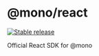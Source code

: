 # @mono/react

[![Stable release](https://img.shields.io/npm/v/@mono/utils.svg)](https://npm.im/@mono/utils)

Official React SDK for @mono
